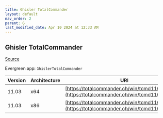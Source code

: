 ```yaml
---
title: Ghisler TotalCommander
layout: default
nav_order: 2
parent: G
last_modified_date: Apr 10 2024 at 12:33 AM
---
```


## Ghisler TotalCommander

[Source](https://www.ghisler.com/)

Evergreen app: `GhislerTotalCommander`

| Version | Architecture | URI                                                                                            |
| ------- | ------------ | ---------------------------------------------------------------------------------------------- |
| 11.03   | x64          | [https://totalcommander.ch/win/tcmd1103x64.exe](https://totalcommander.ch/win/tcmd1103x64.exe) |
| 11.03   | x86          | [https://totalcommander.ch/win/tcmd1103x32.exe](https://totalcommander.ch/win/tcmd1103x32.exe) |

